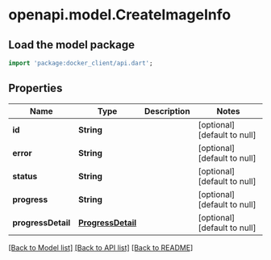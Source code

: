 # openapi.model.CreateImageInfo

## Load the model package
```dart
import 'package:docker_client/api.dart';
```

## Properties
Name | Type | Description | Notes
------------ | ------------- | ------------- | -------------
**id** | **String** |  | [optional] [default to null]
**error** | **String** |  | [optional] [default to null]
**status** | **String** |  | [optional] [default to null]
**progress** | **String** |  | [optional] [default to null]
**progressDetail** | [**ProgressDetail**](ProgressDetail.md) |  | [optional] [default to null]

[[Back to Model list]](../README.md#documentation-for-models) [[Back to API list]](../README.md#documentation-for-api-endpoints) [[Back to README]](../README.md)


